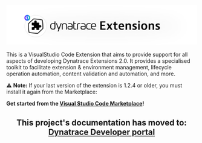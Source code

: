 <p align="center">
  <img src="./src/assets/logos/dynatrace_extensions_header_logo.png" width=900>
</p>

This is a VisualStudio Code Extension that aims to provide support for all aspects of developing Dynatrace Extensions 2.0. It provides a specialised toolkit to facilitate extension & environment management, lifecycle operation automation, content validation and automation, and more.

⚠️ **Note:** If your last version of the extension is 1.2.4 or older, you must install it again from the Marketplace:

**Get started from the [Visual Studio Code Marketplace](https://marketplace.visualstudio.com/items?itemName=DynatracePlatformExtensions.dynatrace-extensions)!**

<h2 align="center">
  This project's documentation has moved to:
  <br/>
  <a href="https://developer.dynatrace.com/extensions-v2/dynatrace-extensions-vscode/">
    Dynatrace Developer portal
  </a>
</h2>
